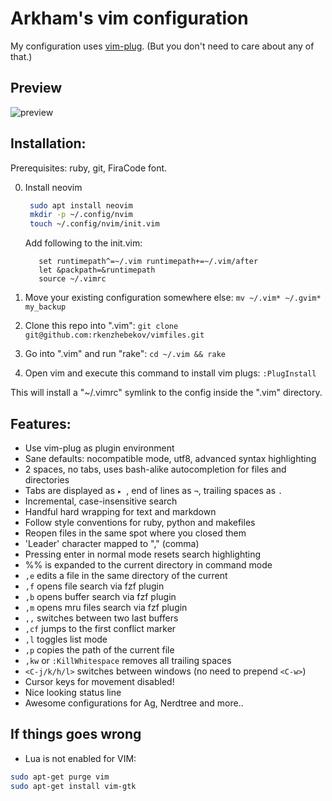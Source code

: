 Arkham's vim configuration
==========================

My configuration uses [vim-plug](https://github.com/junegunn/vim-plug).
(But you don't need to care about any of that.)

## Preview

![preview](./images/preview.png)

## Installation:

Prerequisites: ruby, git, FiraCode font.

0. Install neovim 
   ```bash
    sudo apt install neovim
    mkdir -p ~/.config/nvim
    touch ~/.config/nvim/init.vim
   ```

   Add following to the init.vim:
   ```
      set runtimepath^=~/.vim runtimepath+=~/.vim/after
      let &packpath=&runtimepath
      source ~/.vimrc
   ```

1. Move your existing configuration somewhere else:
   `mv ~/.vim* ~/.gvim* my_backup`
2. Clone this repo into ".vim":
   `git clone git@github.com:rkenzhebekov/vimfiles.git`
3. Go into ".vim" and run "rake":
   `cd ~/.vim && rake`
4. Open vim and execute this command to install vim plugs:
  `:PlugInstall`

This will install a "~/.vimrc" symlink to the config inside the ".vim" directory.

## Features:

- Use vim-plug as plugin environment
- Sane defaults: nocompatible mode, utf8, advanced syntax highlighting
- 2 spaces, no tabs, uses bash-alike autocompletion for files and directories
- Tabs are displayed as `▸ `, end of lines as `¬`, trailing spaces as `.`
- Incremental, case-insensitive search
- Handful hard wrapping for text and markdown
- Follow style conventions for ruby, python and makefiles
- Reopen files in the same spot where you closed them
- 'Leader' character mapped to "," (comma)
- Pressing enter in normal mode resets search highlighting
- %% is expanded to the current directory in command mode
- `,e` edits a file in the same directory of the current
- `,f` opens file search via fzf plugin
- `,b` opens buffer search via fzf plugin
- `,m` opens mru files search via fzf plugin
- `,,` switches between two last buffers
- `,cf` jumps to the first conflict marker
- `,l` toggles list mode
- `,p` copies the path of the current file
- `,kw` or `:KillWhitespace` removes all trailing spaces
- `<C-j/k/h/l>` switches between windows (no need to prepend `<C-w>`)
- Cursor keys for movement disabled!
- Nice looking status line
- Awesome configurations for Ag, Nerdtree and more..

## If things goes wrong
 - Lua is not enabled for VIM: 
  ```bash
  sudo apt-get purge vim
  sudo apt-get install vim-gtk
  ```
